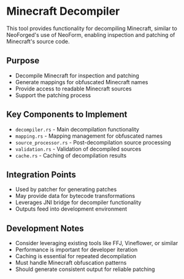 # Minecraft Decompiler

This tool provides functionality for decompiling Minecraft, similar to NeoForged's use of NeoForm, enabling inspection and patching of Minecraft's source code.

## Purpose

- Decompile Minecraft for inspection and patching
- Generate mappings for obfuscated Minecraft names
- Provide access to readable Minecraft sources
- Support the patching process

## Key Components to Implement

- `decompiler.rs` - Main decompilation functionality
- `mapping.rs` - Mapping management for obfuscated names
- `source_processor.rs` - Post-decompilation source processing
- `validation.rs` - Validation of decompiled sources
- `cache.rs` - Caching of decompilation results

## Integration Points

- Used by patcher for generating patches
- May provide data for bytecode transformations
- Leverages JNI bridge for decompiler functionality
- Outputs feed into development environment

## Development Notes

- Consider leveraging existing tools like FFJ, Vineflower, or similar
- Performance is important for developer iteration
- Caching is essential for repeated decompilation
- Must handle Minecraft obfuscation patterns
- Should generate consistent output for reliable patching
